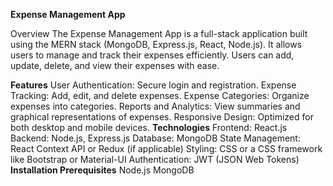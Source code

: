 **Expense Management App**

Overview
The Expense Management App is a full-stack application built using the MERN stack (MongoDB, Express.js, React, Node.js). It allows users to manage and track their expenses efficiently. Users can add, update, delete, and view their expenses with ease.

**Features**
User Authentication: Secure login and registration.
Expense Tracking: Add, edit, and delete expenses.
Expense Categories: Organize expenses into categories.
Reports and Analytics: View summaries and graphical representations of expenses.
Responsive Design: Optimized for both desktop and mobile devices.
**Technologies**
Frontend: React.js
Backend: Node.js, Express.js
Database: MongoDB
State Management: React Context API or Redux (if applicable)
Styling: CSS or a CSS framework like Bootstrap or Material-UI
Authentication: JWT (JSON Web Tokens)
**Installation Prerequisites**
Node.js
MongoDB
